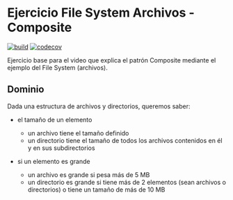 
# Ejercicio File System Archivos - Composite

[![build](https://github.com/uqbar-project/video-composite-archivos/actions/workflows/build.yml/badge.svg)](https://github.com/uqbar-project/video-composite-archivos/actions/workflows/build.yml) [![codecov](https://codecov.io/gh/uqbar-project/video-composite-archivos/branch/master/graph/badge.svg?token=9cBieKRuiM)](https://codecov.io/gh/uqbar-project/video-composite-archivos) 

Ejercicio base para el video que explica el patrón Composite mediante el ejemplo del File System (archivos).

## Dominio

Dada una estructura de archivos y directorios, queremos saber:

- el tamaño de un elemento
  - un archivo tiene el tamaño definido
  - un directorio tiene el tamaño de todos los archivos contenidos en él y en sus subdirectorios

- si un elemento es grande
  - un archivo es grande si pesa más de 5 MB
  - un directorio es grande si tiene más de 2 elementos (sean archivos o directorios) o tiene un tamaño de más de  10 MB



